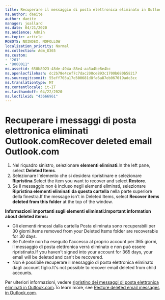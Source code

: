```yaml
---
title: Recuperare il messaggio di posta elettronica eliminato in Outlook.com
ms.author: daeite
author: daeite
manager: joallard
ms.date: 04/21/2020
ms.audience: Admin
ms.topic: article
ROBOTS: NOINDEX, NOFOLLOW
localization_priority: Normal
ms.collection: Adm_O365
ms.custom:
- "261"
- "8000011"
ms.assetid: 650b8923-48de-494a-88e4-aa3a4be8e4bc
ms.openlocfilehash: dc2b78e4cef7c7dac208ce893c1700b680b58217
ms.sourcegitcommit: 55eff703a17e500681d8fa6a87eb067019ade3cc
ms.translationtype: MT
ms.contentlocale: it-IT
ms.lasthandoff: 04/22/2020
ms.locfileid: "43666961"
---
```

# <a name="recover-deleted-email-outlookcom"></a><span data-ttu-id="be21c-102">Recuperare i messaggi di posta elettronica eliminati Outlook.com</span><span class="sxs-lookup"><span data-stu-id="be21c-102">Recover deleted email Outlook.com</span></span>

1. <span data-ttu-id="be21c-103">Nel riquadro sinistro, selezionare **elementi eliminati**.</span><span class="sxs-lookup"><span data-stu-id="be21c-103">In the left pane, select **Deleted Items**.</span></span>
2. <span data-ttu-id="be21c-104">Selezionare l'elemento che si desidera ripristinare e selezionare **Ripristina**.</span><span class="sxs-lookup"><span data-stu-id="be21c-104">Select the item you want to recover and select **Restore**.</span></span>
3. <span data-ttu-id="be21c-105">Se il messaggio non è incluso negli elementi eliminati, selezionare **Ripristina elementi eliminati da questa cartella** nella parte superiore della finestra.</span><span class="sxs-lookup"><span data-stu-id="be21c-105">If the message isn't in Deleted Items, select **Recover items deleted from this folder** at the top of the window.</span></span>

 <span data-ttu-id="be21c-106">**Informazioni importanti sugli elementi eliminati:**</span><span class="sxs-lookup"><span data-stu-id="be21c-106">**Important information about deleted items:**</span></span>
  
- <span data-ttu-id="be21c-107">Gli elementi rimossi dalla cartella Posta eliminata sono recuperabili per 30 giorni.</span><span class="sxs-lookup"><span data-stu-id="be21c-107">Items removed from your Deleted Items folder are recoverable for 30 days.</span></span>
- <span data-ttu-id="be21c-108">Se l'utente non ha eseguito l'accesso al proprio account per 365 giorni, il messaggio di posta elettronica verrà eliminato e non può essere ripristinato.</span><span class="sxs-lookup"><span data-stu-id="be21c-108">If you haven't signed into your account for 365 days, your email will be deleted and can't be recovered.</span></span>
- <span data-ttu-id="be21c-109">Non è possibile recuperare il messaggio di posta elettronica eliminato dagli account figlio.</span><span class="sxs-lookup"><span data-stu-id="be21c-109">It's not possible to recover email deleted from child accounts.</span></span>

<span data-ttu-id="be21c-110">Per ulteriori informazioni, vedere [ripristino dei messaggi di posta elettronica eliminati in Outlook.com](https://support.office.com/article/cf06ab1b-ae0b-418c-a4d9-4e895f83ed50?wt.mc_id=Office_Outlook_com_Alchemy).</span><span class="sxs-lookup"><span data-stu-id="be21c-110">To learn more, see [Restore deleted email messages in Outlook.com](https://support.office.com/article/cf06ab1b-ae0b-418c-a4d9-4e895f83ed50?wt.mc_id=Office_Outlook_com_Alchemy).</span></span>